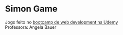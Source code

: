 # Simon Game
Jogo feito no <a href="https://www.udemy.com/course/the-complete-web-development-bootcamp/">bootcamp de web development na Udemy</a><br>
Professora: Angela Bauer

